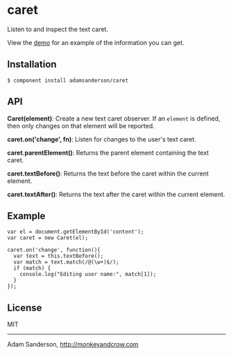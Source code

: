 caret
=====

Listen to and inspect the text caret.

View the [demo](http://adamsanderson.github.com/caret/) for an example of the information you can get.

Installation
------------

    $ component install adamsanderson/caret

API
---

**Caret(element)**: Create a new text caret observer.  If an `element` is defined, then only changes on that element will be reported.

**caret.on('change', fn)**: Listen for changes to the user's text caret.

**caret.parentElement()**: Returns the parent element containing the text caret.

**caret.textBefore()**: Returns the text before the caret within the current element.

**caret.textAfter()**: Returns the text after the caret within the current element.

Example
-------

    var el = document.getElementById('content');
    var caret = new Caret(el);
    
    caret.on('change', function(){
      var text = this.textBefore();
      var match = text.match(/@(\w+)$/);
      if (match) {
        console.log("Editing user name:", match[1]);
      }
    });


License
-------

  MIT

---

Adam Sanderson, http://monkeyandcrow.com